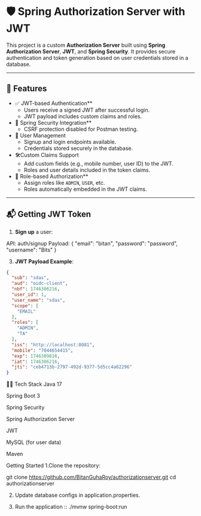 # 🛡️ Spring Authorization Server with JWT

This project is a custom **Authorization Server** built using **Spring Authorization Server**, **JWT**, and **Spring Security**. It provides secure authentication and token generation based on user credentials stored in a database.

---

## 🚀 Features

- ✅ JWT-based Authentication**
  - Users receive a signed JWT after successful login.
  - JWT payload includes custom claims and roles.
- 🔐 Spring Security Integration**
  - CSRF protection disabled for Postman testing.
- 🧾 User Management
  - Signup and login endpoints available.
  - Credentials stored securely in the database.
- 🛠️Custom Claims Support
  - Add custom fields (e.g., mobile number, user ID) to the JWT.
  - Roles and user details included in the token claims.
- 🧩 Role-based Authorization**
  - Assign roles like `ADMIN`, `USER`, etc.
  - Roles automatically embedded in the JWT claims.

---

## 📬 Getting JWT Token

1. **Sign up** a user:

  API:
   auth/signup
  Payload:
    {
    "email": "bitan",
    "password": "password",
    "username": "Bits"
  }

3. **JWT Payload Example**:
```json
{
  "sub": "sdas",
  "aud": "oidc-client",
  "nbf": 1746306216,
  "user_id": 1,
  "user_name": "sdas",
  "scope": [
    "EMAIL"
  ],
  "roles": [
    "ADMIN",
    "TA"
  ],
  "iss": "http://localhost:8081",
  "mobile": "7044654415",
  "exp": 1746309816,
  "iat": 1746306216,
  "jti": "ceb4713b-2797-492d-9377-5d5cc4a02296"
}
```

🧑‍💻 Tech Stack
Java 17

Spring Boot 3

Spring Security

Spring Authorization Server

JWT 

MySQL (for user data)

Maven


Getting Started
1.Clone the repository:

git clone https://github.com/BitanGuhaRoy/authorizationserver.git
cd authorizationserver

2. Update database configs in application.properties.

3. Run the application :: ./mvnw spring-boot:run







